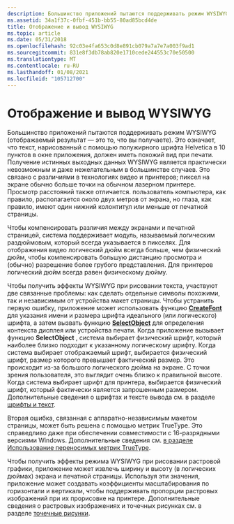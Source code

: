 ```yaml
---
description: Большинство приложений пытаются поддерживать режим WYSIWYG (отображаемый результат — это то, что вы получаете).
ms.assetid: 34a1f37c-0fbf-451b-bb55-80ad85bcd4de
title: Отображение и вывод WYSIWYG
ms.topic: article
ms.date: 05/31/2018
ms.openlocfilehash: 92c03e4fa653c0d8e891cb079a7a7e7a003f9ad1
ms.sourcegitcommit: 831e8f3db78ab820e1710cede244553c70e50500
ms.translationtype: MT
ms.contentlocale: ru-RU
ms.lasthandoff: 01/08/2021
ms.locfileid: "105712700"
---
```

# <a name="wysiwyg-display-and-output"></a>Отображение и вывод WYSIWYG

Большинство приложений пытаются поддерживать режим WYSIWYG (отображаемый результат — это то, что вы получаете). Это означает, что текст, нарисованный с помощью полужирного шрифта Helvetica в 10 пунктов в окне приложения, должен иметь похожий вид при печати. Получение истинных выходных данных WYSIWYG является практически невозможным и даже нежелательным в большинстве случаев. Это связано с различиями в технологиях видео и принтеров; пиксел на экране обычно больше точки на обычном лазерном принтере. Просмотр расстояний также отличается. пользователь компьютера, как правило, располагается около двух метров от экрана, но глаза, как правило, имеют один нижний колонтитул или меньше от печатной страницы.

Чтобы компенсировать различия между экранами и печатной страницей, система поддерживает модуль, называемый логическим раздюймовым, который всегда указывается в пикселях. Для отображения видео логический дюйм всегда больше, чем физический дюйм, чтобы компенсировать большую дистанцию просмотра и (обычно) разрешение более грубого представления. Для принтеров логический дюйм всегда равен физическому дюйму.

Чтобы получить эффекты WYSIWYG при рисовании текста, участвуют две связанные проблемы: как сделать отдельные символы похожими, так и независимым от устройства макет страницы. Чтобы устранить первую ошибку, приложение может использовать функцию [**CreateFont**](/windows/desktop/api/wingdi/nf-wingdi-createfonta) для указания имени и размера шрифта идеального (или логического) шрифта, а затем вызвать функцию [**SelectObject**](/windows/desktop/api/wingdi/nf-wingdi-selectobject) для определения контекста дисплея или устройства печати. Когда приложение вызывает функцию **SelectObject** , система выбирает физический шрифт, который наиболее близко подходит к указанному логическому шрифту. Когда система выбирает отображаемый шрифт, выбирается физический шрифт, размер которого превышает фактический размер. Это происходит из-за большого логического дюйма на экране. С точки зрения пользователя, это выглядит очень близко к правильной высоте. Когда система выбирает шрифт для принтера, выбирается физический шрифт, который фактически является запрошенным размером. Дополнительные сведения о шрифтах и тексте вывода см. в разделе [шрифты и текст](/windows/desktop/gdi/fonts-and-text).

Вторая ошибка, связанная с аппаратно-независимым макетом страницы, может быть решена с помощью метрик TrueType. Это справедливо даже при обеспечении совместимости с 16-разрядными версиями Windows. Дополнительные сведения см. [в разделе Использование переносимых метрик TrueType](/windows/desktop/gdi/using-portable-truetype-metrics).

Чтобы получить эффекты режима WYSIWYG при рисовании растровой графики, приложение может извлечь ширину и высоту (в логических дюймах) экрана и печатной страницы. Используя эти значения, приложение может создавать коэффициенты масштабирования по горизонтали и вертикали, чтобы поддерживать пропорции растровых изображений при их прорисовке на принтере. Дополнительные сведения о растровых изображениях и точечных рисунках см. в разделе [точечные рисунки](/windows/desktop/gdi/bitmaps).

 

 
